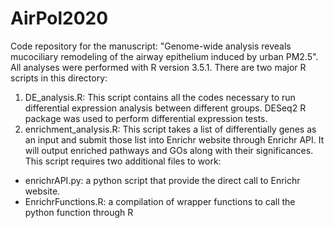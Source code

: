 # AirPol2020

Code repository for the manuscript: "Genome-wide analysis reveals mucociliary remodeling of the airway epithelium induced by urban PM2.5". All analyses were performed with R version 3.5.1. There are two major R scripts in this directory:
1. DE_analysis.R: This script contains all the codes necessary to run differential expression analysis between different groups. DESeq2 R package was used to perform differential expression tests.
2. enrichment_analysis.R: This script takes a list of differentially genes as an input and submit those list into Enrichr website through Enrichr API. It will output enriched pathways and GOs along with their significances. This script requires two additional files to work:
  - enrichrAPI.py: a python script that provide the direct call to Enrichr website.
  - EnrichrFunctions.R: a compilation of wrapper functions to call the python function through R
